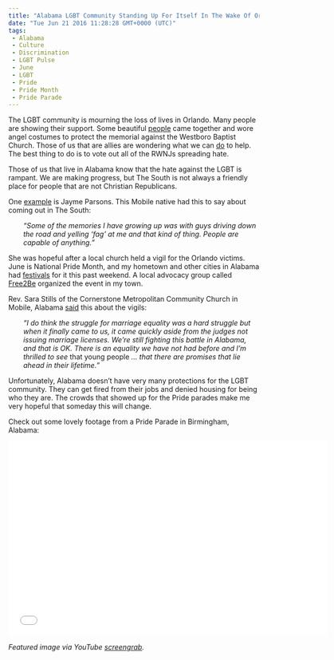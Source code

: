```yaml
---
title: "Alabama LGBT Community Standing Up For Itself In The Wake Of Orlando"
date: "Tue Jun 21 2016 11:28:28 GMT+0000 (UTC)"
tags: 
 - Alabama
 - Culture
 - Discrimination
 - LGBT Pulse
 - June
 - LGBT
 - Pride
 - Pride Month
 - Pride Parade
---
```

<p><!-- Quick Adsense WordPress Plugin: http://quicksense.net/ --></p><p>The LGBT community is mourning the loss of lives in Orlando. Many people are showing their support. Some beautiful <a href="http://www.liberalamerica.org/2016/06/19/chillbumps-people-sang-amazing-grace-drown-anti-gay-protesters-orlando-funerals-2/" target="_blank">people</a> came together and wore angel costumes to protect the memorial against the Westboro Baptist Church. Those of us that are allies are wondering what we can <a href="http://www.liberalamerica.org/2016/06/18/what-can-allies-do-to-help-the-lgbt-community-after-the-tragedy-of-pulse-video/" target="_blank">do</a> to help. The best thing to do is to vote out all of the RWNJs spreading hate.</p><p>Those of us that live in Alabama know that the hate against the LGBT is rampant. We are making progress, but The South is not always a friendly place for people that are not Christian Republicans.</p><p>One <a href="http://www.al.com/news/mobile/index.ssf/2016/06/alabamas_lgbt_movement_embolde.html" onclick="__gaTracker(&apos;send&apos;, &apos;event&apos;, &apos;outbound-article&apos;, &apos;http://www.al.com/news/mobile/index.ssf/2016/06/alabamas_lgbt_movement_embolde.html&apos;, &apos;example&apos;);" target="_blank">example</a> is Jayme Parsons. This Mobile native had this to say about coming out in The South:</p><p style="padding-left: 30px;"><em>&#x201C;Some of the memories I have growing up was with guys driving down the road and yelling &#x2018;fag&#x2019; at me and that kind of thing. People are capable of anything.&#x201D;</em></p><p>She was hopeful after a local church held a vigil for the Orlando victims. June is National Pride Month, and my hometown and other cities in Alabama had <a href="https://parachute.mapquest.com/2016/06/09/how-to-celebrate-pride-in-huntsville-al/" onclick="__gaTracker(&apos;send&apos;, &apos;event&apos;, &apos;outbound-article&apos;, &apos;https://parachute.mapquest.com/2016/06/09/how-to-celebrate-pride-in-huntsville-al/&apos;, &apos;festivals&apos;);" target="_blank">festivals</a> for it this past weekend. A local advocacy group called <a href="http://free2be.org/about/" onclick="__gaTracker(&apos;send&apos;, &apos;event&apos;, &apos;outbound-article&apos;, &apos;http://free2be.org/about/&apos;, &apos;Free2Be&apos;);" target="_blank">Free2Be</a> organized the event in my town.</p><p>Rev. Sara Stills of the Cornerstone Metropolitan Community Church in Mobile, Alabama <a href="http://www.al.com/news/mobile/index.ssf/2016/06/alabamas_lgbt_movement_embolde.html" onclick="__gaTracker(&apos;send&apos;, &apos;event&apos;, &apos;outbound-article&apos;, &apos;http://www.al.com/news/mobile/index.ssf/2016/06/alabamas_lgbt_movement_embolde.html&apos;, &apos;said&apos;);" target="_blank">said</a> this about the vigils:</p><p style="padding-left: 30px;"><em>&#x201C;I do think the struggle for marriage equality was a hard struggle but when it finally came to us, it came quickly aside from the judges not issuing marriage licenses. We&#x2019;re still fighting this battle in Alabama, and that is OK. There is an equality we have not had before and I&#x2019;m thrilled to see </em>that young people<em> &#x2026; that there are promises that lie ahead in their lifetime.&#x201D;</em></p><p>Unfortunately, Alabama doesn&#x2019;t have very many protections for the LGBT community. They can get fired from their jobs and denied housing for being who they are. The crowds that showed up for the Pride parades make me very hopeful that someday this will change.</p><p><!-- Quick Adsense WordPress Plugin: http://quicksense.net/ --></p><p>Check out some lovely footage from a Pride Parade in Birmingham, Alabama:</p><p><span class="embed-youtube" style="text-align:center; display: block;"><iframe class="youtube-player" type="text/html" width="640" height="390" src="//www.youtube.com/embed/ZhdeD0KLcpI?version=3&amp;rel=1&amp;fs=1&amp;autohide=2&amp;showsearch=0&amp;showinfo=1&amp;iv_load_policy=1&amp;wmode=transparent" allowfullscreen="true" style="border:0;"></iframe></span></p><p><em>Featured image via YouTube <a href="https://www.youtube.com/watch?v=ZhdeD0KLcpI" onclick="__gaTracker(&apos;send&apos;, &apos;event&apos;, &apos;outbound-article&apos;, &apos;https://www.youtube.com/watch?v=ZhdeD0KLcpI&apos;, &apos;screengrab&apos;);" target="_blank">screengrab</a>.</em></p><div style="font-size:0px;height:0px;line-height:0px;margin:0;padding:0;clear:both"></div>